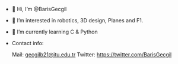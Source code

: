 - 👋 Hi, I’m @BarisGecgil
- 👀 I’m interested in robotics, 3D design, Planes and F1.
- 🌱 I’m currently learning C & Python
- Contact info:

  Mail: gecgilb21@itu.edu.tr
  Twitter: https://twitter.com/BarisGecgil
